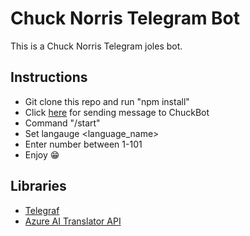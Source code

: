 # Chuck Norris Telegram Bot

This is a Chuck Norris Telegram joles bot.
 
## Instructions
* Git clone this repo and run "npm install"
* Click [here](t.me/chuck123_bot) for sending message to ChuckBot
* Command "/start"
* Set langauge <language_name>
* Enter number between 1-101
* Enjoy :grin:

## Libraries
* [Telegraf](https://github.com/telegraf/telegraf)
* [Azure AI Translator API](https://learn.microsoft.com/en-us/azure/ai-services/translator/)